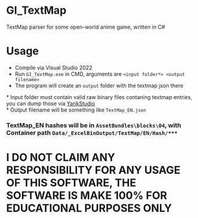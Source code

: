 # GI_TextMap
 TextMap parser for some open-world anime game, written in C#

# Usage
- Compile via Visual Studio 2022
- Run `GI_TextMap.exe` in CMD, arguments are `<input folder*> <output filename>`
- The program will create an `output` folder with the textmap json there

\* Input folder must contain valid raw binary files contaning textmap entries, you can dump those via [YarikStudio](https://github.com/yarik0chka/YarikStudio)\
\* Output filename will be something like `TextMap_EN.json`

### TextMap_EN hashes will be in `AssetBundles\blocks\04`, with Container path `Data/_ExcelBinOutput/TextMap/EN/Hash/***`

# I DO NOT CLAIM ANY RESPONSIBILITY FOR ANY USAGE OF THIS SOFTWARE, THE SOFTWARE IS MAKE 100% FOR EDUCATIONAL PURPOSES ONLY